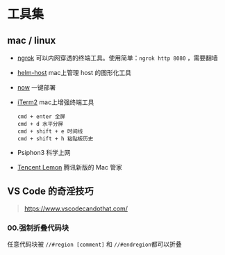 #  工具集

## mac / linux

- [ngrok](https://ngrok.com/) 可以内网穿透的终端工具。使用简单：`ngrok http 8080` ，需要翻墙

- [helm-host]([https://itunes.apple.com/cn/app/helm-hosts-%E6%96%87%E4%BB%B6%E7%AE%A1%E7%90%86/id1099472017?mt=12](https://itunes.apple.com/cn/app/helm-hosts-文件管理/id1099472017?mt=12)) mac上管理 host 的图形化工具

- [now](https://zeit.co/dashboard) 一键部署

- [iTerm2](https://www.iterm2.com/) mac上增强终端工具

  ```shell
  cmd + enter 全屏
  cmd + d 水平分屏
  cmd + shift + e 时间线
  cmd + shift + h 粘贴板历史
  ```

- Psiphon3 科学上网

- [Tencent Lemon](https://mac.gj.qq.com/) 腾讯新版的 Mac 管家



## VS Code 的奇淫技巧

> https://www.vscodecandothat.com/

### 00.强制折叠代码块

任意代码块被 `//#region [comment]` 和 `//#endregion`都可以折叠

### 

